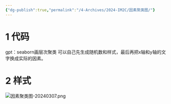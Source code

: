 ```yaml
---
{"dg-publish":true,"permalink":"/4-Archives/2024-IM2C/因素聚类图/"}
---
```


# 1 代码
gpt：seaborn画层次聚类
可以自己先生成随机数和样式，最后再把x轴和y轴的文字换成实际的因素。
# 2 样式
![因素聚类图-20240307.png](/img/user/5-Attachment/Image/%E5%9B%A0%E7%B4%A0%E8%81%9A%E7%B1%BB%E5%9B%BE-20240307.png)